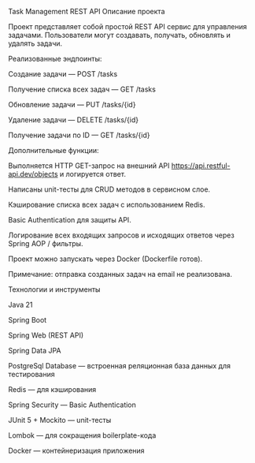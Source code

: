 Task Management REST API
Описание проекта

Проект представляет собой простой REST API сервис для управления задачами. Пользователи могут создавать, получать, обновлять и удалять задачи.

Реализованные эндпоинты:

Создание задачи — POST /tasks

Получение списка всех задач — GET /tasks

Обновление задачи — PUT /tasks/{id}

Удаление задачи — DELETE /tasks/{id}

Получение задачи по ID — GET /tasks/{id}

Дополнительные функции:

Выполняется HTTP GET-запрос на внешний API https://api.restful-api.dev/objects и логируется ответ.

Написаны unit-тесты для CRUD методов в сервисном слое.

Кэширование списка всех задач с использованием Redis.

Basic Authentication для защиты API.

Логирование всех входящих запросов и исходящих ответов через Spring AOP / фильтры.

Проект можно запускать через Docker (Dockerfile готов).

Примечание: отправка созданных задач на email не реализована.

Технологии и инструменты

Java 21

Spring Boot

Spring Web (REST API)

Spring Data JPA

PostgreSql Database — встроенная реляционная база данных для тестирования

Redis — для кэширования

Spring Security — Basic Authentication

JUnit 5 + Mockito — unit-тесты

Lombok — для сокращения boilerplate-кода

Docker — контейнеризация приложения
